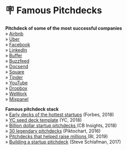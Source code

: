 # 🪧 Famous Pitchdecks

**Pitchdeck of some of the most successful companies**  
» [Airbnb](https://slidebean.com/templates/airbnb-pitch-deck)  
» [Uber](https://slidebean.com/templates/uber-pitch-deck)  
» [Facebook](https://slidebean.com/templates/facebook-pitch-deck)  
» [LinkedIn](http://www.slideshare.net/webjoe/linkedin-deck-27367069)  
» [Buffer](http://www.slideshare.net/Bufferapp/buffer-seedrounddeck)  
» [Buzzfeed](https://qz.com/389752/here-is-buzzfeeds-first-pitch-deck-to-investors-in-2008/)  
» [Docsend](https://docsend.com/view/n43v89r)  
» [Square](https://www.slideshare.net/pitchenvy/square-pitch-deck)  
» [Tinder](http://www.slideshare.net/ryangum/tinder-pitch-deck)  
» [YouTube](http://www.slideshare.net/AlexanderJarvis/youtube-pitch-deck)  
» [Dropbox](https://www.cbinsights.com/research/billion-dollar-startup-pitch-decks/#drop)  
» [WeWork](http://www.slideshare.net/AlexanderJarvis/wework-pitch-deck-55170129)  
» [Mixpanel](https://www.slideshare.net/metrics1/mixpanel-our-pitch-deck-that-we-used-to-raise-65m)  
  
**Famous pitchdeck stack**  
» [Early decks of the hottest startups](https://www.forbes.com/sites/alejandrocremades/2018/07/03/best-pitch-decks-the-early-stage-pitch-decks-of-the-hottest-funded-startups/) \(Forbes, 2018\)  
» [YC seed deck template](https://blog.ycombinator.com/intro-to-the-yc-seed-deck/) \(YC, 2018\)  
» [Billion dollar startup pitchdecks ](https://www.cbinsights.com/research/billion-dollar-startup-pitch-decks/)\(CB Insights, 2018\)  
» [30 legendary pitchdecks](https://piktochart.com/blog/startup-pitch-decks-what-you-can-learn) \(Piktochart, 2016\)  
» [Pitchdecks that helped raise millions ](https://www.businessinsider.nl/pitch-decks-that-helped-hot-startups-raise-millions-2019-4)\(BI, 2019\)  
» [Building a startup pitchdeck](https://www.slideshare.net/schlaf/startup-pitch-decks) \(Steve Schlafman, 2017\)

